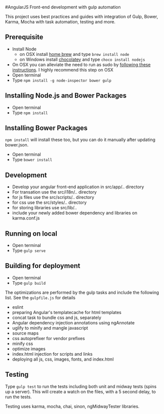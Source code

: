 
#AngularJS Front-end development with gulp automation

This project uses best practices and guides with integration of Gulp, Bower, Karma, Mocha with task automation, testing and more.


## Prerequisite

- Install Node
    - on OSX install [home brew](http://brew.sh/) and type `brew install node`
    - on Windows install [chocolatey](https://chocolatey.org/) and type `choco install nodejs`
- On OSX you can alleviate the need to run as sudo by [following these instructions](https://github.com/sindresorhus/guides/blob/master/npm-global-without-sudo.md). I highly recommend this step on OSX
- Open terminal
- Type `npm install -g node-inspector bower gulp`

## Installing Node.js and Bower Packages
- Open terminal
- Type `npm install`

## Installing Bower Packages
`npm install` will install these too, but you can do it manually after updating bower.json.
- Open terminal
- Type `bower install`

## Development
- Develop your angular front-end application in src/app/.. directory
- For transation use the src/i18n/.. directory
- for js files use the src/scripts/.. directory
- for css use the src/styles/.. directory
- for storing libraries use src/lib/..
- include your newly added bower dependency and libraries on karma.conf.js

## Running on local
- Open terminal
- Type `gulp serve`

## Building for deployment
- Open terminal
- Type `gulp build`

The optimizations are performed by the gulp tasks and include the following list. See the `gulpfile.js` for details

- eslint
- preparing Angular's templatecache for html templates
- concat task to bundle css and js, separately
- Angular dependency injection annotations using ngAnnotate
- uglify to minify and mangle javascript
- source maps
- css autoprefixer for vendor prefixes
- minify css
- optimize images
- index.html injection for scripts and links
- deploying all js, css, images, fonts, and index.html

## Testing
Type `gulp test` to run the tests including both unit and midway tests (spins up a server). This will create a watch on the files, with a 5 second delay, to run the tests.

Testing uses karma, mocha, chai, sinon, ngMidwayTester libraries.
